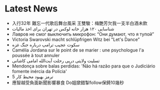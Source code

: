 # Latest News
-  入行32年 難忘一代歌后舞台風采 王雙駿：梅艷芳欠我一支半白酒未飲
-  شناسایی ۱۲۰ هزار خانه لوکس در تهران برای اخذ مالیات
-  Лавров не смог выключить микрофон: “Они думают, что я тупой”
-  Victoria Swarovski macht schlüpfrigen Witz bei "Let's Dance"
-  سکوت عجیب ترامپ درباره جنگ غزه
-  Camélia Jordana sur le point de se marier : une psychologue l'a poussée à tout annuler
-  تسلیت ولایتی درپی رحلت آیت‌الله امامی کاشانی
-  Mendonça sobre balas perdidas: 'Não há razão para que o Judiciário fomente inércia da Polícia'
-  5 ترمز بهبود محیط کار
-  應智越受負面新聞影響暴食 Do姐撳錯掣follow保錡10幾秒
